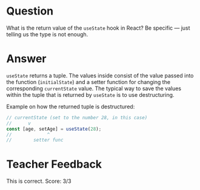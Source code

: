 # Question

What is the return value of the `useState` hook in React? Be specific — just telling us the type is not enough.

# Answer

`useState` returns a tuple. The values inside consist of the value passed into the function (`initialState`) and a setter function for changing the corresponding `currentState` value. The typical way to save the values within the tuple that is returned by `useState` is to use destructuring.

Example on how the returned tuple is destructured:

```jsx
// currentState (set to the number 28, in this case)
//      v
const [age, setAge] = useState(28);
//             ^
//        setter func
```

# Teacher Feedback
This is correct. 
Score: 3/3
